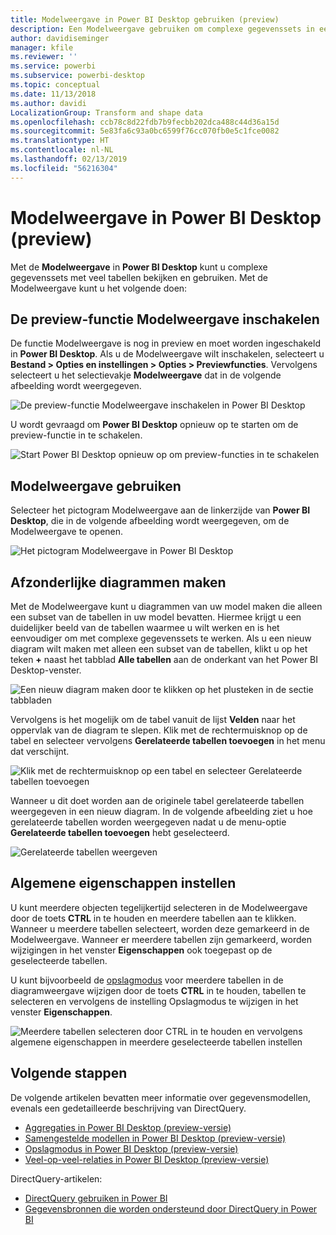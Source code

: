 ```yaml
---
title: Modelweergave in Power BI Desktop gebruiken (preview)
description: Een Modelweergave gebruiken om complexe gegevenssets in een visual weer te geven in Power BI Desktop
author: davidiseminger
manager: kfile
ms.reviewer: ''
ms.service: powerbi
ms.subservice: powerbi-desktop
ms.topic: conceptual
ms.date: 11/13/2018
ms.author: davidi
LocalizationGroup: Transform and shape data
ms.openlocfilehash: ccb78c8d22fdb7b9fecbb202dca488c44d36a15d
ms.sourcegitcommit: 5e83fa6c93a0bc6599f76cc070fb0e5c1fce0082
ms.translationtype: HT
ms.contentlocale: nl-NL
ms.lasthandoff: 02/13/2019
ms.locfileid: "56216304"
---
```

# <a name="modeling-view-in-power-bi-desktop-preview"></a>Modelweergave in Power BI Desktop (preview)

Met de **Modelweergave** in **Power BI Desktop** kunt u complexe gegevenssets met veel tabellen bekijken en gebruiken. Met de Modelweergave kunt u het volgende doen:


## <a name="enabling-the-modeling-view-preview-feature"></a>De preview-functie Modelweergave inschakelen

De functie Modelweergave is nog in preview en moet worden ingeschakeld in **Power BI Desktop**. Als u de Modelweergave wilt inschakelen, selecteert u **Bestand > Opties en instellingen > Opties > Previewfuncties**. Vervolgens selecteert u het selectievakje **Modelweergave** dat in de volgende afbeelding wordt weergegeven.

![De preview-functie Modelweergave inschakelen in Power BI Desktop](media/desktop-modeling-view/modeling-view_01.png)

U wordt gevraagd om **Power BI Desktop** opnieuw op te starten om de preview-functie in te schakelen. 

![Start Power BI Desktop opnieuw op om preview-functies in te schakelen](media/desktop-modeling-view/modeling-view_01b.png)

## <a name="using-modeling-view"></a>Modelweergave gebruiken

Selecteer het pictogram Modelweergave aan de linkerzijde van **Power BI Desktop**, die in de volgende afbeelding wordt weergegeven, om de Modelweergave te openen.

![Het pictogram Modelweergave in Power BI Desktop](media/desktop-modeling-view/modeling-view_02.png)

## <a name="creating-separate-diagrams"></a>Afzonderlijke diagrammen maken

Met de Modelweergave kunt u diagrammen van uw model maken die alleen een subset van de tabellen in uw model bevatten. Hiermee krijgt u een duidelijker beeld van de tabellen waarmee u wilt werken en is het eenvoudiger om met complexe gegevenssets te werken. Als u een nieuw diagram wilt maken met alleen een subset van de tabellen, klikt u op het teken **+** naast het tabblad **Alle tabellen** aan de onderkant van het Power BI Desktop-venster.

![Een nieuw diagram maken door te klikken op het plusteken in de sectie tabbladen](media/desktop-modeling-view/modeling-view_03.png)

Vervolgens is het mogelijk om de tabel vanuit de lijst **Velden** naar het oppervlak van de diagram te slepen. Klik met de rechtermuisknop op de tabel en selecteer vervolgens **Gerelateerde tabellen toevoegen** in het menu dat verschijnt.

![Klik met de rechtermuisknop op een tabel en selecteer Gerelateerde tabellen toevoegen](media/desktop-modeling-view/modeling-view_04.png)

Wanneer u dit doet worden aan de originele tabel gerelateerde tabellen weergegeven in een nieuw diagram. In de volgende afbeelding ziet u hoe gerelateerde tabellen worden weergegeven nadat u de menu-optie **Gerelateerde tabellen toevoegen** hebt geselecteerd.

![Gerelateerde tabellen weergeven](media/desktop-modeling-view/modeling-view_05.png)

## <a name="setting-common-properties"></a>Algemene eigenschappen instellen

U kunt meerdere objecten tegelijkertijd selecteren in de Modelweergave door de toets **CTRL** in te houden en meerdere tabellen aan te klikken. Wanneer u meerdere tabellen selecteert, worden deze gemarkeerd in de Modelweergave. Wanneer er meerdere tabellen zijn gemarkeerd, worden wijzigingen in het venster **Eigenschappen** ook toegepast op de geselecteerde tabellen.

U kunt bijvoorbeeld de [opslagmodus](desktop-storage-mode.md) voor meerdere tabellen in de diagramweergave wijzigen door de toets **CTRL** in te houden, tabellen te selecteren en vervolgens de instelling Opslagmodus te wijzigen in het venster **Eigenschappen**.

![Meerdere tabellen selecteren door CTRL in te houden en vervolgens algemene eigenschappen in meerdere geselecteerde tabellen instellen](media/desktop-modeling-view/modeling-view_06.png)


## <a name="next-steps"></a>Volgende stappen

De volgende artikelen bevatten meer informatie over gegevensmodellen, evenals een gedetailleerde beschrijving van DirectQuery.

* [Aggregaties in Power BI Desktop (preview-versie)](desktop-aggregations.md)
* [Samengestelde modellen in Power BI Desktop (preview-versie)](desktop-composite-models.md)
* [Opslagmodus in Power BI Desktop (preview-versie)](desktop-storage-mode.md)
* [Veel-op-veel-relaties in Power BI Desktop (preview-versie)](desktop-many-to-many-relationships.md)


DirectQuery-artikelen:

* [DirectQuery gebruiken in Power BI](desktop-directquery-about.md)
* [Gegevensbronnen die worden ondersteund door DirectQuery in Power BI](desktop-directquery-data-sources.md)
